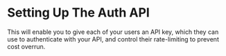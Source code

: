 # Setting Up The Auth API

This will enable you to give each of your users an API key, which they can use to authenticate with your API, and control their rate-limiting to prevent cost overrun.
